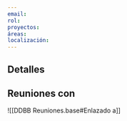```yaml
---
email:
rol:
proyectos:
áreas:
localización:
---
```

## Detalles


## Reuniones con
![[DDBB Reuniones.base#Enlazado a]]

